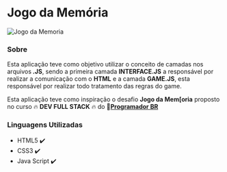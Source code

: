 # Jogo da Memória

![Jogo da Memoria](https://user-images.githubusercontent.com/95001642/151610632-7904db71-392a-4f9a-8404-eadb405f1464.gif)

<h3 align="left">Sobre</h3>
<p>Esta aplicação teve como objetivo utilizar o conceito de camadas nos arquivos<b> .JS</b>, sendo a primeira camada <b>INTERFACE.JS</b> a responsável por realizar a comunicação com o <b>HTML</b> e a camada <b>GAME.JS</b>, esta responsável por realizar todo tratamento das regras do game.</p>
<p>Esta aplicação teve como inspiração o desafio <b>Jogo da Mem[oria</b> proposto no curso 🔥 <b>DEV FULL STACK</b> 🔥 do 🎥<a href="https://programadorbr.com/"><b>Programador BR</b></a></p>
 
<h3 align="left">Linguagens Utilizadas</h3>
<ul>
  <li> HTML5 ✔️ </li>
  <li> CSS3 ✔️ </li>
  <li> Java Script ✔️ </li>
</ul>
